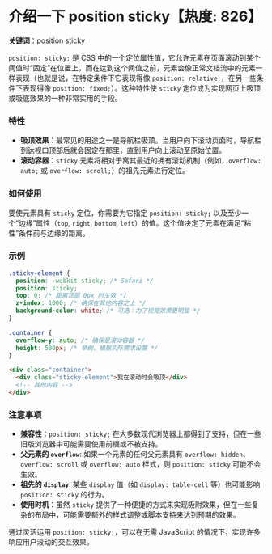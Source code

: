 # 介绍一下 position sticky【热度: 826】

**关键词**：position sticky

`position: sticky;` 是 CSS 中的一个定位属性值，它允许元素在页面滚动到某个阈值时“固定”在位置上，而在达到这个阈值之前，元素会像正常文档流中的元素一样表现（也就是说，在特定条件下它表现得像 `position: relative;`，在另一些条件下表现得像 `position: fixed;`）。这种特性使 `sticky` 定位成为实现网页上吸顶或吸底效果的一种非常实用的手段。

### 特性

- **吸顶效果**：最常见的用途之一是导航栏吸顶。当用户向下滚动页面时，导航栏到达视口顶部后就会固定在那里，直到用户向上滚动至原始位置。
- **滚动容器**：`sticky` 元素将相对于离其最近的拥有滚动机制（例如，`overflow: auto;` 或 `overflow: scroll;`）的祖先元素进行定位。

### 如何使用

要使元素具有 `sticky` 定位，你需要为它指定 `position: sticky;` 以及至少一个“边缘”属性（`top`, `right`, `bottom`, `left`）的值。这个值决定了元素在满足“粘性”条件前与边缘的距离。

### 示例

```css
.sticky-element {
  position: -webkit-sticky; /* Safari */
  position: sticky;
  top: 0; /* 距离顶部 0px 时生效 */
  z-index: 1000; /* 确保在其他内容之上 */
  background-color: white; /* 可选：为了视觉效果更明显 */
}

.container {
  overflow-y: auto; /* 确保是滚动容器 */
  height: 500px; /* 举例，根据实际需求设置 */
}
```

```html
<div class="container">
  <div class="sticky-element">我在滚动时会吸顶</div>
  <!-- 其他内容 -->
</div>
```

### 注意事项

- **兼容性**：`position: sticky;` 在大多数现代浏览器上都得到了支持，但在一些旧版浏览器中可能需要使用前缀或不被支持。
- **父元素的 `overflow`**: 如果一个元素的任何父元素具有 `overflow: hidden`、`overflow: scroll` 或 `overflow: auto` 样式，则 `position: sticky` 可能不会生效。
- **祖先的 `display`**: 某些 `display` 值（如 `display: table-cell` 等）也可能影响 `position: sticky` 的行为。
- **使用时机**：虽然 `sticky` 提供了一种便捷的方式来实现吸附效果，但在一些复杂的布局中，可能需要额外的样式调整或脚本支持来达到预期的效果。

通过灵活运用 `position: sticky;`，可以在无需 JavaScript 的情况下，实现许多响应用户滚动的交互效果。